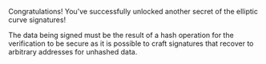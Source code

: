 Congratulations! You've successfully unlocked another secret of the elliptic curve signatures!

The data being signed must be the result of a hash operation for the verification to be secure as it is possible to craft signatures that recover to arbitrary addresses for unhashed data.